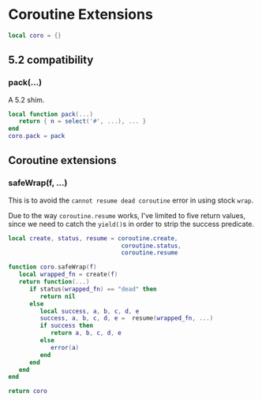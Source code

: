 # Coroutine Extensions


```lua
local coro = {}
```
## 5.2 compatibility


### pack(...)

A 5.2 shim.

```lua
local function pack(...)
   return { n = select('#', ...), ... }
end
coro.pack = pack
```
## Coroutine extensions


### safeWrap(f, ...)

This is to avoid the ``cannot resume dead coroutine`` error in using stock
``wrap``.


Due to the way ``coroutine.resume`` works, I've limited to five return
values, since we need to catch the ``yield()``s in order to strip the
success predicate.

```lua
local create, status, resume = coroutine.create,
                                coroutine.status,
                                coroutine.resume

function coro.safeWrap(f)
   local wrapped_fn = create(f)
   return function(...)
      if status(wrapped_fn) == "dead" then
         return nil
      else
         local success, a, b, c, d, e
         success, a, b, c, d, e =  resume(wrapped_fn, ...)
         if success then
            return a, b, c, d, e
         else
            error(a)
         end
      end
   end
end
```
```lua
return coro
```
